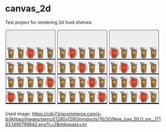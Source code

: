# canvas_2d

Test project for rendering 2d food shelves. 


![alt tag](https://raw.githubusercontent.com/akaabe/canvas_2d/master/preview.jpg)

Used image:
https://cdn7.bigcommerce.com/s-ib3khtau/images/stencil/1280x1280/products/76/30/New_bag_SILO_sm__17143.1490799842.png?c=2&imbypass=on
